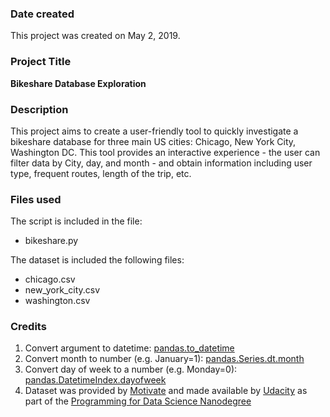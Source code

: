 ### Date created
This project was created on May 2, 2019\.

### Project Title
**Bikeshare Database Exploration**

### Description
This project aims to create a user\-friendly tool to quickly investigate a bikeshare database for three main US cities: Chicago, New York City, Washington DC\. This tool provides an interactive experience \- the user can filter data by City, day, and month - and obtain information including user type, frequent routes, length of the trip, etc.

### Files used
The script is included in the file:
* bikeshare.py

The dataset is included the following files:
* chicago.csv
* new_york_city.csv
* washington.csv

### Credits
1. Convert argument to datetime:
[pandas.to_datetime](https://pandas.pydata.org/pandas-docs/stable/reference/api/pandas.to_datetime.html)
2. Convert month to number (e\.g\. January=1): [pandas.Series.dt.month](https://pandas.pydata.org/pandas-docs/stable/reference/api/pandas.Series.dt.month.html)
3. Convert day of week to a number (e\.g\. Monday=0): [pandas.DatetimeIndex.dayofweek](https://pandas.pydata.org/pandas-docs/stable/reference/api/pandas.DatetimeIndex.dayofweek.html)
4. Dataset was provided by [Motivate](https://www.motivateco.com/) and made available by [Udacity](https://www.udacity.com/) as part of the [Programming for Data Science Nanodegree](https://www.udacity.com/course/programming-for-data-science-nanodegree--nd104)
